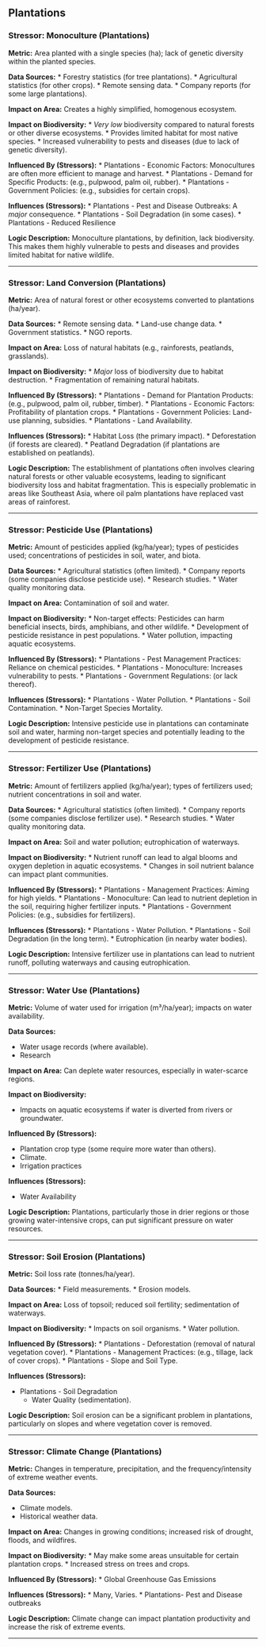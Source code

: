## Plantations

### Stressor: Monoculture (Plantations)

**Metric:** Area planted with a single species (ha); lack of genetic diversity within the planted species.

**Data Sources:**
    *   Forestry statistics (for tree plantations).
    *   Agricultural statistics (for other crops).
    *   Remote sensing data.
    *   Company reports (for some large plantations).

**Impact on Area:** Creates a highly simplified, homogenous ecosystem.

**Impact on Biodiversity:**
    *   *Very low* biodiversity compared to natural forests or other diverse ecosystems.
    *   Provides limited habitat for most native species.
    *   Increased vulnerability to pests and diseases (due to lack of genetic diversity).

**Influenced By (Stressors):**
    *   Plantations - Economic Factors:  Monocultures are often more efficient to manage and harvest.
    *   Plantations - Demand for Specific Products: (e.g., pulpwood, palm oil, rubber).
    *   Plantations - Government Policies: (e.g., subsidies for certain crops).

**Influences (Stressors):**
    *   Plantations - Pest and Disease Outbreaks: A *major* consequence.
    *   Plantations - Soil Degradation (in some cases).
    *   Plantations - Reduced Resilience

**Logic Description:** Monoculture plantations, by definition, lack biodiversity.  This makes them highly vulnerable to pests and diseases and provides limited habitat for native wildlife.

---

### Stressor: Land Conversion (Plantations)

**Metric:** Area of natural forest or other ecosystems converted to plantations (ha/year).

**Data Sources:**
    *   Remote sensing data.
    *   Land-use change data.
    *   Government statistics.
    *   NGO reports.

**Impact on Area:** Loss of natural habitats (e.g., rainforests, peatlands, grasslands).

**Impact on Biodiversity:**
    *   *Major* loss of biodiversity due to habitat destruction.
    *   Fragmentation of remaining natural habitats.

**Influenced By (Stressors):**
    *   Plantations - Demand for Plantation Products: (e.g., pulpwood, palm oil, rubber, timber).
    *   Plantations - Economic Factors: Profitability of plantation crops.
    *   Plantations - Government Policies: Land-use planning, subsidies.
    *   Plantations - Land Availability.

**Influences (Stressors):**
    *   Habitat Loss (the primary impact).
    *   Deforestation (if forests are cleared).
    *   Peatland Degradation (if plantations are established on peatlands).

**Logic Description:** The establishment of plantations often involves clearing natural forests or other valuable ecosystems, leading to significant biodiversity loss and habitat fragmentation. This is especially problematic in areas like Southeast Asia, where oil palm plantations have replaced vast areas of rainforest.

---

### Stressor: Pesticide Use (Plantations)

**Metric:** Amount of pesticides applied (kg/ha/year); types of pesticides used; concentrations of pesticides in soil, water, and biota.

**Data Sources:**
    *   Agricultural statistics (often limited).
    *   Company reports (some companies disclose pesticide use).
    *   Research studies.
    *   Water quality monitoring data.

**Impact on Area:** Contamination of soil and water.

**Impact on Biodiversity:**
    *   Non-target effects: Pesticides can harm beneficial insects, birds, amphibians, and other wildlife.
    *   Development of pesticide resistance in pest populations.
    *   Water pollution, impacting aquatic ecosystems.

**Influenced By (Stressors):**
    *   Plantations - Pest Management Practices: Reliance on chemical pesticides.
    *   Plantations - Monoculture: Increases vulnerability to pests.
    *   Plantations - Government Regulations: (or lack thereof).

**Influences (Stressors):**
    *   Plantations - Water Pollution.
    *   Plantations - Soil Contamination.
    *   Non-Target Species Mortality.

**Logic Description:** Intensive pesticide use in plantations can contaminate soil and water, harming non-target species and potentially leading to the development of pesticide resistance.

---

### Stressor: Fertilizer Use (Plantations)

**Metric:** Amount of fertilizers applied (kg/ha/year); types of fertilizers used; nutrient concentrations in soil and water.

**Data Sources:**
    *   Agricultural statistics (often limited).
    *   Company reports (some companies disclose fertilizer use).
    *   Research studies.
    *   Water quality monitoring data.

**Impact on Area:** Soil and water pollution; eutrophication of waterways.

**Impact on Biodiversity:**
    *   Nutrient runoff can lead to algal blooms and oxygen depletion in aquatic ecosystems.
    *   Changes in soil nutrient balance can impact plant communities.

**Influenced By (Stressors):**
    *   Plantations - Management Practices: Aiming for high yields.
    *  Plantations - Monoculture: Can lead to nutrient depletion in the soil, requiring higher fertilizer inputs.
    *   Plantations - Government Policies: (e.g., subsidies for fertilizers).

**Influences (Stressors):**
    *   Plantations - Water Pollution.
    *   Plantations - Soil Degradation (in the long term).
    *   Eutrophication (in nearby water bodies).

**Logic Description:** Intensive fertilizer use in plantations can lead to nutrient runoff, polluting waterways and causing eutrophication.

---
### Stressor: Water Use (Plantations)

**Metric:** Volume of water used for irrigation (m³/ha/year); impacts on water availability.

**Data Sources:**
 * Water usage records (where available).
 * Research

**Impact on Area:** Can deplete water resources, especially in water-scarce regions.

**Impact on Biodiversity:**
* Impacts on aquatic ecosystems if water is diverted from rivers or groundwater.

**Influenced By (Stressors):**
  * Plantation crop type (some require more water than others).
 * Climate.
 * Irrigation practices

**Influences (Stressors):**
 * Water Availability

**Logic Description:** Plantations, particularly those in drier regions or those growing water-intensive crops, can put significant pressure on water resources.

---

### Stressor: Soil Erosion (Plantations)

**Metric:** Soil loss rate (tonnes/ha/year).

**Data Sources:**
    *   Field measurements.
    *   Erosion models.

**Impact on Area:** Loss of topsoil; reduced soil fertility; sedimentation of waterways.

**Impact on Biodiversity:**
    *   Impacts on soil organisms.
    *   Water pollution.

**Influenced By (Stressors):**
    *   Plantations - Deforestation (removal of natural vegetation cover).
    *   Plantations - Management Practices: (e.g., tillage, lack of cover crops).
    *   Plantations - Slope and Soil Type.

**Influences (Stressors):**
  * Plantations - Soil Degradation
    *   Water Quality (sedimentation).

**Logic Description:** Soil erosion can be a significant problem in plantations, particularly on slopes and where vegetation cover is removed.

---

### Stressor: Climate Change (Plantations)

**Metric:** Changes in temperature, precipitation, and the frequency/intensity of extreme weather events.

**Data Sources:**
 * Climate models.
 * Historical weather data.

**Impact on Area:** Changes in growing conditions; increased risk of drought, floods, and wildfires.

**Impact on Biodiversity:**
        *   May make some areas unsuitable for certain plantation crops.
        *   Increased stress on trees and crops.

**Influenced By (Stressors):**
        *   Global Greenhouse Gas Emissions

**Influences (Stressors):**
        *   Many, Varies.
        * Plantations- Pest and Disease outbreaks

**Logic Description:** Climate change can impact plantation productivity and increase the risk of extreme events.

---